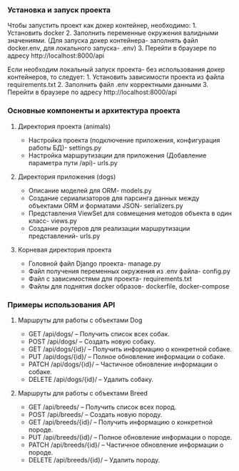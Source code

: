 ### Установка и запуск проекта

Чтобы запустить проект как докер контейнер, необходимо:
    1. Установить docker
    2. Заполнить переменные окружения валидными значениями. (Для запуска докер контейнера- заполнять файл docker.env, для локального запуска- .env)
    3. Перейти в браузере по адресу http://localhost:8000/api

Если необходим локальный запуск проекта- без использования докер контейнеров, то следует:
    1. Установить зависимости проекта из файла requirements.txt
    2. Заполнить файл .env корректными данными
    3. Перейти в браузере по адресу http://localhost:8000/api


### Основные компоненты и архитектура проекта

1. Директория проекта (animals)
    *   Настройка проекта (подключение приложения, конфигурация работы БД)- settings.py
    *   Настройка маршрутизации для приложения (Добавление параметра пути /api)- urls.py

2. Директория приложения (dogs)
    *   Описание моделей для ORM- models.py
    *   Создание сериализаторов для парсинга данных между объектами ORM и форматами JSON- serializers.py
    *   Представления ViewSet для совмещения методов объекта в один класс- views.py
    *   Создание роутеров для реализации маршрутизации представлений- urls.py

3. Корневая директория проекта
    *   Головной файл Django проекта- manage.py
    *   Файл получения переменных окружения из .env файла- config.py
    *   Файл с зависимостями для проекта- requirements.txt
    *   Файлы для поднятия docker образов- dockerfile, docker-compose


### Примеры использования API

1. Маршруты для работы с объектами Dog
    *   GET /api/dogs/ – Получить список всех собак.
    *   POST /api/dogs/ – Создать новую собаку.
    *   GET /api/dogs/{id}/ – Получить информацию о конкретной собаке.
    *   PUT /api/dogs/{id}/ – Полное обновление информации о собаке.
    *   PATCH /api/dogs/{id}/ – Частичное обновление информации о собаке.
    *   DELETE /api/dogs/{id}/ – Удалить собаку.

2. Маршруты для работы с объектами Breed
    *   GET /api/breeds/ – Получить список всех пород.
    *   POST /api/breeds/ – Создать новую породу.
    *   GET /api/breeds/{id}/ – Получить информацию о конкретной породе.
    *   PUT /api/breeds/{id}/ – Полное обновление информации о породе.
    *   PATCH /api/breeds/{id}/ – Частичное обновление информации о породе.
    *   DELETE /api/breeds/{id}/ – Удалить породу.
